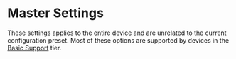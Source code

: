 # Master Settings
These settings applies to the entire device and are unrelated to the current configuration preset. Most of these options are supported by devices in the [Basic Support](../devices.md) tier.